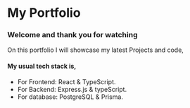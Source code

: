 # My Portfolio

### Welcome and thank you for watching

On this portfolio I will showcase my latest Projects and code,

#### My usual tech stack is,
   - For Frontend: React & TypeScript.
   - For Backend: Express.js & typeScript.
   - For database: PostgreSQL & Prisma.
